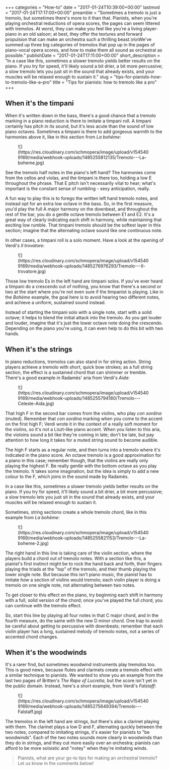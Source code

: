 +++
categories = "How-to"
date = "2017-01-24T10:39:00+00:00"
lastmod = "2017-01-24T17:17:00+00:00"
preamble = "Sometimes a tremolo is just a tremolo, but sometimes there's more to it than that. Pianists, when you're playing orchestral reductions of opera scores, the pages can seem littered with tremolos. At worst, they can make you feel like you're a living player-piano in an old saloon; at best, they offer the textures and forward propulsion that can make an orchestra such a thrilling beast.\n\nWe've summed up three big categories of tremolos that pop up in the pages of piano-vocal opera scores, and how to make them all sound as orchestral as possible."
publishDate = "2017-01-24T17:11:00+00:00"
short_description = "In a case like this, sometimes a slower tremolo yields better results on the piano. If you try for speed, it&#039;ll likely sound a bit drier, a bit more percussive; a slow tremolo lets you just sit in the sound that already exists, and your muscles will be relaxed enough to sustain it."
slug = "tips-for-pianists-how-to-tremolo-like-a-pro"
title = "Tips for pianists: how to tremolo like a pro"
+++

## When it's the timpani

When it's written down in the bass, there's a good chance that a tremolo marking in a piano reduction is there to imitate a timpani roll. A timpani certainly has pitch in its sound, but it's less acute than the sound of low piano octaves. Sometimes a timpani is there to add gorgeous warmth to the harmonies above it, like in this section from *La bohème*:

<figure data-type="image">
![](https://res.cloudinary.com/schmopera/image/upload/v1545409169/media/webhook-uploads/1485255812135/Tremolo---La-boheme.jpg)
</figure>

See the tremolo half notes in the piano's left hand? The harmonies come from the cellos and violas, and the timpani is there too, holding a low E throughout the phrase. That E pitch isn't necessarily vital to hear; what's important is the constant sense of rumbling - sexy anticipation, really.

A fun way to play this is to forego the written left hand tremolo notes, and instead opt for an extra low octave in the bass. So, in the first measure, you'd play the full A major harmony on the downbeat, and throughout the rest of the bar, you do a gentle octave tremolo between E1 and E2. It's a great way of clearly indicating each shift in harmony, while maintaining that exciting low rumble. That timpani tremolo should be the softest layer in this section; imagine that the alternating octave sound like one continuous note.

In other cases, a timpani roll is a solo moment. Have a look at the opening of Verdi's *Il trovatore*:

<figure data-type="image">
![](https://res.cloudinary.com/schmopera/image/upload/v1545409169/media/webhook-uploads/1485276976293/Tremolo---Il-trovatore.jpg)</figure>

Those low tremolo Es in the left hand are timpani solos. If you've ever heard a timpani do a crescendo out of nothing, you know that there's a second or two at the start where you're not even sure if the timpanist is playing. Like in the *Bohème* example, the goal here is to  avoid hearing two different notes, and achieve a uniform, sustained sound instead. 

Instead of starting the timpani solo with a single note, start with a solid octave; it helps to blend the initial attack into the tremolo. As you get louder and louder, imagine that it's just the lower octave note doing the crescendo. Depending on the piano you're using, it can even help to do this bit with two hands. 

## When it's the strings

In piano reductions, tremolos can also stand in for string action. String players achieve a tremolo with short, quick bow strokes; as a full string section, the effect is a sustained chord that can shimmer or tremble. There's a good example in Radamès' aria from Verdi's *Aida*:

<figure data-type="image">
![](https://res.cloudinary.com/schmopera/image/upload/v1545409169/media/webhook-uploads/1485255794180/Tremolo---Celeste-Aida.jpg)
</figure>

That high F in the second bar comes from the violins, who play *con sordina* (muted). Remember that *con sordina* marking when you come to the accent on the first high F; Verdi wrote it in the context of a really soft moment for the violins, so it's not a Liszt-like piano accent. When you listen to this aria, the violoins sound a bit like they're coming in late; don't be late, but pay attention to how long it takes for a muted string sound to become audible.

The high F starts as a regular note, and then turns into a tremolo where it's indicated in the piano score. An octave tremolo is a good approximation for a piano in this case; remember though, that the violins are really only playing the highest F. Be really gentle with the bottom octave as you play the tremolo. It takes some imagination, but the idea is simply to add a new colour to the F, which joins in the sound made by Radamès.

In a case like this, sometimes a slower tremolo yields better results on the piano. If you try for speed, it'll likely sound a bit drier, a bit more percussive; a slow tremolo lets you just sit in the sound that already exists, and your muscles will be relaxed enough to sustain it.

Sometimes, string sections create a whole tremolo chord, like in this example from *La bohème*:

<figure data-type="image">
![](https://res.cloudinary.com/schmopera/image/upload/v1545409169/media/webhook-uploads/1485255821153/Tremolo---La-boheme-2.jpg)
</figure>

The right hand in this line is taking care of the violin section, where the players build a chord out of tremolo notes. With a section like this, a pianist's first instinct might be to rock the hand back and forth, their fingers playing the triads at the "top" of the tremolo, and their thumb playing the lower single note. But because this isn't piano music, the pianist has to imitate *how* a section of violins would tremolo; each violin player is doing a tremolo on one single note, not alternating between two notes.

To get closer to this effect on the piano, try beginning each shift in harmony with a full, solid version of the chord; once you've played the full chord, you can continue with the tremolo effect. 

So, start this line by playing all four notes in that C major chord, and in the fourth measure, do the same with the new D minor chord. One trap to avoid: be careful about getting to percussive with downbeats; remember that each violin player has a long, sustained melody of tremolo notes, not a series of accented chord changes.

## When it's the woodwinds

It's a rarer find, but sometimes woodwind instruments play tremolos too. This is good news, because flutes and clarinets create a tremolo effect with a similar technique to pianists. We wanted to show you an example from the last two pages of Britten's *The Rape of Lucretia*, but the score isn't yet in the public domain. Instead, here's a short example, from Verdi's *Falstaff*:

<figure data-type="image">
![](https://res.cloudinary.com/schmopera/image/upload/v1545409169/media/webhook-uploads/1485275649394/Tremolo---Falstaff.jpg)
</figure>

The tremolos in the left hand are strings, but there's also a clarinet playing with them. The clarinet plays a low D and F, alternating quickly between the two notes; compared to imitating strings, it's easier for pianists to "be woodwinds". Each of the two notes sounds more clearly in woodwinds than they do in strings, and they cut more easily over an orchestra; pianists can afford to be more soloistic and "notey" when they're imitating winds.

>Pianists, what are your go-to tips for making an orchestral tremolo? Let us know in the comments below!
